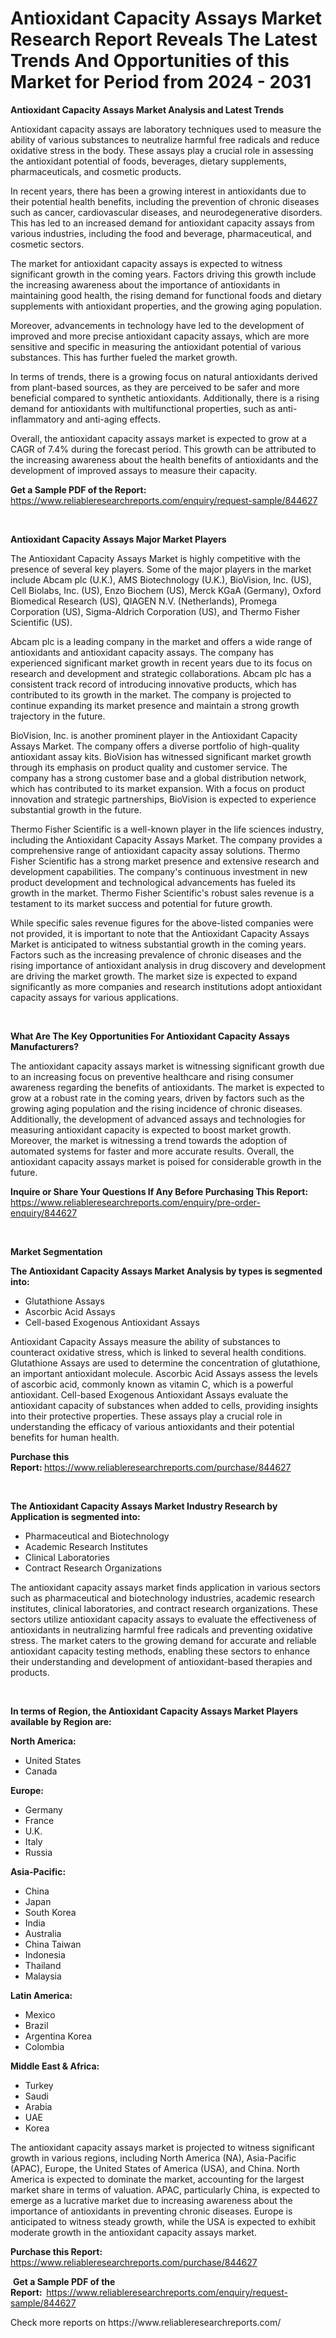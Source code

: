 <p><h1>Antioxidant Capacity Assays Market Research Report Reveals The Latest Trends And Opportunities of this Market for Period from 2024 - 2031</h1></p><p><strong>Antioxidant Capacity Assays Market Analysis and Latest Trends</strong></p>
<p><p>Antioxidant capacity assays are laboratory techniques used to measure the ability of various substances to neutralize harmful free radicals and reduce oxidative stress in the body. These assays play a crucial role in assessing the antioxidant potential of foods, beverages, dietary supplements, pharmaceuticals, and cosmetic products.</p><p>In recent years, there has been a growing interest in antioxidants due to their potential health benefits, including the prevention of chronic diseases such as cancer, cardiovascular diseases, and neurodegenerative disorders. This has led to an increased demand for antioxidant capacity assays from various industries, including the food and beverage, pharmaceutical, and cosmetic sectors.</p><p>The market for antioxidant capacity assays is expected to witness significant growth in the coming years. Factors driving this growth include the increasing awareness about the importance of antioxidants in maintaining good health, the rising demand for functional foods and dietary supplements with antioxidant properties, and the growing aging population.</p><p>Moreover, advancements in technology have led to the development of improved and more precise antioxidant capacity assays, which are more sensitive and specific in measuring the antioxidant potential of various substances. This has further fueled the market growth.</p><p>In terms of trends, there is a growing focus on natural antioxidants derived from plant-based sources, as they are perceived to be safer and more beneficial compared to synthetic antioxidants. Additionally, there is a rising demand for antioxidants with multifunctional properties, such as anti-inflammatory and anti-aging effects.</p><p>Overall, the antioxidant capacity assays market is expected to grow at a CAGR of 7.4% during the forecast period. This growth can be attributed to the increasing awareness about the health benefits of antioxidants and the development of improved assays to measure their capacity.</p></p>
<p><strong>Get a Sample PDF of the Report:&nbsp;</strong> <a href="https://www.reliableresearchreports.com/enquiry/request-sample/844627">https://www.reliableresearchreports.com/enquiry/request-sample/844627</a></p>
<p>&nbsp;</p>
<p><strong>Antioxidant Capacity Assays Major Market Players</strong></p>
<p><p>The Antioxidant Capacity Assays Market is highly competitive with the presence of several key players. Some of the major players in the market include Abcam plc (U.K.), AMS Biotechnology (U.K.), BioVision, Inc. (US), Cell Biolabs, Inc. (US), Enzo Biochem (US), Merck KGaA (Germany), Oxford Biomedical Research (US), QIAGEN N.V. (Netherlands), Promega Corporation (US), Sigma-Aldrich Corporation (US), and Thermo Fisher Scientific (US).</p><p>Abcam plc is a leading company in the market and offers a wide range of antioxidants and antioxidant capacity assays. The company has experienced significant market growth in recent years due to its focus on research and development and strategic collaborations. Abcam plc has a consistent track record of introducing innovative products, which has contributed to its growth in the market. The company is projected to continue expanding its market presence and maintain a strong growth trajectory in the future.</p><p>BioVision, Inc. is another prominent player in the Antioxidant Capacity Assays Market. The company offers a diverse portfolio of high-quality antioxidant assay kits. BioVision has witnessed significant market growth through its emphasis on product quality and customer service. The company has a strong customer base and a global distribution network, which has contributed to its market expansion. With a focus on product innovation and strategic partnerships, BioVision is expected to experience substantial growth in the future.</p><p>Thermo Fisher Scientific is a well-known player in the life sciences industry, including the Antioxidant Capacity Assays Market. The company provides a comprehensive range of antioxidant capacity assay solutions. Thermo Fisher Scientific has a strong market presence and extensive research and development capabilities. The company's continuous investment in new product development and technological advancements has fueled its growth in the market. Thermo Fisher Scientific's robust sales revenue is a testament to its market success and potential for future growth.</p><p>While specific sales revenue figures for the above-listed companies were not provided, it is important to note that the Antioxidant Capacity Assays Market is anticipated to witness substantial growth in the coming years. Factors such as the increasing prevalence of chronic diseases and the rising importance of antioxidant analysis in drug discovery and development are driving the market growth. The market size is expected to expand significantly as more companies and research institutions adopt antioxidant capacity assays for various applications.</p></p>
<p>&nbsp;</p>
<p><strong>What Are The Key Opportunities For Antioxidant Capacity Assays Manufacturers?</strong></p>
<p><p>The antioxidant capacity assays market is witnessing significant growth due to an increasing focus on preventive healthcare and rising consumer awareness regarding the benefits of antioxidants. The market is expected to grow at a robust rate in the coming years, driven by factors such as the growing aging population and the rising incidence of chronic diseases. Additionally, the development of advanced assays and technologies for measuring antioxidant capacity is expected to boost market growth. Moreover, the market is witnessing a trend towards the adoption of automated systems for faster and more accurate results. Overall, the antioxidant capacity assays market is poised for considerable growth in the future.</p></p>
<p><strong>Inquire or Share Your Questions If Any Before Purchasing This Report:</strong> <a href="https://www.reliableresearchreports.com/enquiry/pre-order-enquiry/844627">https://www.reliableresearchreports.com/enquiry/pre-order-enquiry/844627</a></p>
<p>&nbsp;</p>
<p><strong>Market Segmentation</strong></p>
<p><strong>The Antioxidant Capacity Assays Market Analysis by types is segmented into:</strong></p>
<p><ul><li>Glutathione Assays</li><li>Ascorbic Acid Assays</li><li>Cell-based Exogenous Antioxidant Assays</li></ul></p>
<p><p>Antioxidant Capacity Assays measure the ability of substances to counteract oxidative stress, which is linked to several health conditions. Glutathione Assays are used to determine the concentration of glutathione, an important antioxidant molecule. Ascorbic Acid Assays assess the levels of ascorbic acid, commonly known as vitamin C, which is a powerful antioxidant. Cell-based Exogenous Antioxidant Assays evaluate the antioxidant capacity of substances when added to cells, providing insights into their protective properties. These assays play a crucial role in understanding the efficacy of various antioxidants and their potential benefits for human health.</p></p>
<p><strong>Purchase this Report:&nbsp;</strong><a href="https://www.reliableresearchreports.com/purchase/844627">https://www.reliableresearchreports.com/purchase/844627</a></p>
<p>&nbsp;</p>
<p><strong>The Antioxidant Capacity Assays Market Industry Research by Application is segmented into:</strong></p>
<p><ul><li>Pharmaceutical and Biotechnology</li><li>Academic Research Institutes</li><li>Clinical Laboratories</li><li>Contract Research Organizations</li></ul></p>
<p><p>The antioxidant capacity assays market finds application in various sectors such as pharmaceutical and biotechnology industries, academic research institutes, clinical laboratories, and contract research organizations. These sectors utilize antioxidant capacity assays to evaluate the effectiveness of antioxidants in neutralizing harmful free radicals and preventing oxidative stress. The market caters to the growing demand for accurate and reliable antioxidant capacity testing methods, enabling these sectors to enhance their understanding and development of antioxidant-based therapies and products.</p></p>
<p>&nbsp;</p>
<p><strong>In terms of Region, the Antioxidant Capacity Assays Market Players available by Region are:</strong></p>
<p>
    <p> <strong> North America: </strong>
        <ul>
            <li>United States</li>
            <li>Canada</li>
        </ul>
        </p> 
    <p> <strong> Europe: </strong>
        <ul>
            <li>Germany</li>
            <li>France</li>
            <li>U.K.</li>
            <li>Italy</li>
            <li>Russia</li>
        </ul>
        </p> 
    <p> <strong> Asia-Pacific: </strong>
        <ul>
            <li>China</li>
            <li>Japan</li>
            <li>South Korea</li>
            <li>India</li>
            <li>Australia</li>
            <li>China Taiwan</li>
            <li>Indonesia</li>
            <li>Thailand</li>
            <li>Malaysia</li>
        </ul>
        </p> 
    <p> <strong> Latin America: </strong>
        <ul>
            <li>Mexico</li>
            <li>Brazil</li>
            <li>Argentina Korea</li>
            <li>Colombia</li>
        </ul>
        </p> 
    <p> <strong> Middle East & Africa: </strong>
        <ul>
            <li>Turkey</li>
            <li>Saudi</li>
            <li>Arabia</li>
            <li>UAE</li>
            <li>Korea</li>
        </ul>
    </p>
    </p>
<p><p>The antioxidant capacity assays market is projected to witness significant growth in various regions, including North America (NA), Asia-Pacific (APAC), Europe, the United States of America (USA), and China. North America is expected to dominate the market, accounting for the largest market share in terms of valuation. APAC, particularly China, is expected to emerge as a lucrative market due to increasing awareness about the importance of antioxidants in preventing chronic diseases. Europe is anticipated to witness steady growth, while the USA is expected to exhibit moderate growth in the antioxidant capacity assays market.</p></p>
<p><strong>Purchase this Report: </strong><a href="https://www.reliableresearchreports.com/purchase/844627">https://www.reliableresearchreports.com/purchase/844627</a></p>
<p>&nbsp;<strong>Get a Sample PDF of the Report:&nbsp;&nbsp;</strong><a href="https://www.reliableresearchreports.com/enquiry/request-sample/844627">https://www.reliableresearchreports.com/enquiry/request-sample/844627</a></p>
<p><strong></strong></p>
<p>Check more reports on https://www.reliableresearchreports.com/</p>